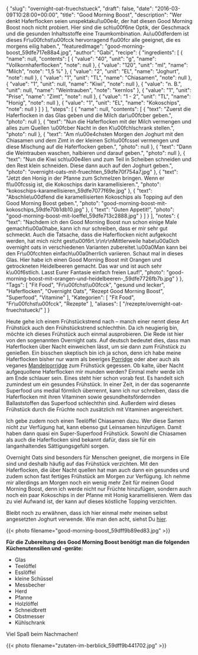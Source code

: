 {
    "slug": "overnight-oat-fruechstueck",
    "draft": false,
    "date": "2016-03-09T10:28:00+00:00",
    "title": "Good Morning Boost",
    "description": "Wer denkt Haferflocken seien unspektakul\u00e4r, der hat diesen Good Morning Boost noch nicht probiert. Hier sind die sch\u00f6ne Optik, der Geschmack und die gesunden Inhaltsstoffe eine Traumkombination. Au\u00dferdem ist dieses Fr\u00fchst\u00fcck hervorragend f\u00fcr alle geeignet, die es morgens eilig haben.",
    "featuredImage": "good-morning-boost_59dfe717e88a4.jpg",
    "author": "Gabi",
    "recipe": {
        "ingredients": [
            {
                "name": null,
                "contents": [
                    {
                        "value": "40",
                        "unit": "g",
                        "name": "Vollkornhaferflocken",
                        "note": null
                    },
                    {
                        "value": "120",
                        "unit": "ml",
                        "name": "Milch",
                        "note": "1,5 %"
                    },
                    {
                        "value": "2",
                        "unit": "EL",
                        "name": "Joghurt",
                        "note": null
                    },
                    {
                        "value": "1",
                        "unit": "TL",
                        "name": "Chiasamen",
                        "note": null
                    },
                    {
                        "value": "1",
                        "unit": null,
                        "name": "Kiwi",
                        "note": null
                    },
                    {
                        "value": "n. B.",
                        "unit": null,
                        "name": "Weintrauben",
                        "note": "kernlos"
                    },
                    {
                        "value": "1",
                        "unit": "Prise",
                        "name": "Zimt",
                        "note": null
                    },
                    {
                        "value": "1 - 2",
                        "unit": "TL",
                        "name": "Honig",
                        "note": null
                    },
                    {
                        "value": "1",
                        "unit": "EL",
                        "name": "Kokoschips",
                        "note": null
                    }
                ]
            }
        ],
        "steps": [
            {
                "name": null,
                "contents": [
                    {
                        "text": "Zuerst die Haferflocken in das Glas geben und die Milch dar\u00fcber geben.",
                        "photo": null
                    },
                    {
                        "text": "Nun die Haferflocken mit der Milch vermengen und alles zum Quellen \u00fcber Nacht in den K\u00fchlschrank stellen.",
                        "photo": null
                    },
                    {
                        "text": "Am n\u00e4chsten Morgen den Joghurt mit den Chiasamen und dem Zimt in der kleinen Sch\u00fcssel vermengen und diese Mischung auf die Haferflocken geben.",
                        "photo": null
                    },
                    {
                        "text": "Dann die Weintrauben waschen, halbieren und darauf geben.",
                        "photo": null
                    },
                    {
                        "text": "Nun die Kiwi sch\u00e4len und zum Teil in Scheiben schneiden und den Rest klein schneiden. Diese dann auch auf den Joghurt geben.",
                        "photo": "overnight-oats-mit-fruechten_59dfe70f754a7.jpg"
                    },
                    {
                        "text": "Jetzt den Honig in der Pfanne zum Schmelzen bringen. Wenn er fl\u00fcssig ist, die Kokoschips darin karamellisieren.",
                        "photo": "kokoschips-karamellisieren_59dfe7077f69e.jpg"
                    },
                    {
                        "text": "Abschlie\u00dfend die karamellisierten Kokoschips  als Topping auf den Good Morning Boost geben.",
                        "photo": "good-morning-boost-mit-kokoschips_59dfe70b1db10.jpg"
                    },
                    {
                        "text": "Guten Appetit!",
                        "photo": "good-morning-boost-mit-loeffel_59dfe713c2888.jpg"
                    }
                ]
            }
        ],
        "notes": {
            "text": "Nachdem ich den Good Morning Boost nun schon einige Male gemacht\u00a0habe, kann ich nur schreiben, dass er mir sehr gut schmeckt. Auch die Tatsache, dass die Haferflocken nicht aufgekocht werden, hat mich nicht gest\u00f6rt.\r\n\r\nMittlerweile habe\u00a0ich overnight oats in verschiedenen Varianten zubereitet.\u00a0Man kann bei den Fr\u00fcchten einfach\u00a0herrlich variieren. Schaut mal in dieses Glas. Hier habe ich einen Good Morning Boost mit Orangen und getrockneten Heidelbeeren gemacht. Das war und ist auch sehr k\u00f6stlich. Lasst Eurer Fantasie einfach freien Lauf!",
            "photo": "good-morning-boost-mit-orangen-und-heidelbeeren-_59dfe7726fb7b.jpg"
        }
    },
    "Tags": [
        "Fit Food",
        "Fr\u00fchst\u00fcck",
        "gesund und lecker",
        "Haferflocken",
        "Overnight Oats",
        "Rezept Good Morning Boost",
        "Superfood",
        "Vitamine"
    ],
    "Kategorien": [
        "Fit Food",
        "Fr\u00fchst\u00fcck",
        "Rezepte"
    ],
    "aliases": [
        "\/rezepte\/overnight-oat-fruechstueck\/"
    ]
}

Heute gehe ich einem Frühstückstrend nach &#8211; manch einer nennt diese Art Frühstück auch den Frühstückstrend schlechthin. Da ich neugierig bin, möchte ich dieses Frühstück auch einmal ausprobieren. Die Rede ist hier von den sogenannten Overnight oats. Auf deutsch bedeutet dies, dass man Haferflocken über Nacht einweichen lässt, um sie dann zum Frühstück zu genießen. Ein bisschen skeptisch bin ich ja schon, denn ich habe meine Haferflocken bisher nur warm als beeriges [Porridge][1] oder aber auch als veganes [Mandelporridge][2] zum Frühstück gegessen. Ob kalte, über Nacht aufgequollene Haferflocken mir munden werden? Einmal mehr werde ich am Ende schlauer sein. Eines steht hier schon vorab fest. Es handelt sich zumindest um ein gesundes Frühstück. In einer Zeit, in der das sogenannte Superfood uns medial förmlich überrennt, kann ich nur schreiben, dass die Haferflocken mit ihren Vitaminen sowie gesundheitsfördernden Ballaststoffen das Superfood schlechthin sind. Außerdem wird dieses Frühstück durch die Früchte noch zusätzlich mit Vitaminen angereichert.

Ich gebe zudem noch einen Teelöffel Chiasamen dazu. Wer diese Samen nicht zur Verfügung hat, kann ebenso gut Leinsamen hinzufügen. Damit haben dann quasi ein Super-Superfood Frühstück. Sowohl die Chiasamen als auch die Haferflocken sind bekannt dafür, dass sie für ein langanhaltendes Sättigungsgefühl sorgen.

Overnight Oats sind besonders für Menschen geeignet, die morgens in Eile sind und deshalb häufig auf das Frühstück verzichten. Mit den Haferflocken, die über Nacht quellen hat man auch dann ein gesundes und zudem schon fast fertiges Frühstück am Morgen zur Verfügung. Ich nehme mir allerdings am Morgen noch ein wenig mehr Zeit für meinen Good Morning Boost, denn ich werde nicht nur Früchte hinzufügen, sondern auch noch ein paar Kokoschips in der Pfanne mit Honig karamellisieren. Wem das zu viel Aufwand ist, der kann auf dieses köstliche Topping verzichten.

Bleibt noch zu erwähnen, dass ich hier einmal mehr meinen selbst angesetzten Joghurt verwende. Wie man den acht, siehst Du [hier][3].

{{< photo filename="good-morning-boost_59dff9b89ed83.jpg" >}}

**Für die Zubereitung des Good Morning Boost benötigt man die folgenden Küchenutensilien und -geräte:**

 * Glas
 * Teelöffel
 * Esslöffel
 * kleine Schüssel
 * Messbecher
 * Herd
 * Pfanne
 * Holzlöffel
 * Schneidbrett
 * Obstmesser
 * Kühlschrank

Viel Spaß beim Nachmachen!

{{< photo filename="zutaten-im-berblick_59dff9b441702.jpg" >}}

 [1]: https://kochfokus.de/rezepte/beeriges-porridge/
 [2]: https://kochfokus.de/rezepte/veganes-mandel-porridge/
 [3]: https://kochfokus.de/wissenswert/joghurt-teil-1-joghurt-selber-machen/